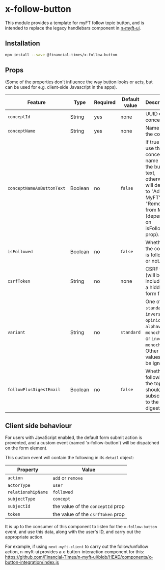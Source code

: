 # x-follow-button

This module provides a template for myFT follow topic button, and is intended to replace the legacy handlebars component in [n-myft-ui](https://github.com/Financial-Times/n-myft-ui/tree/HEAD/components/follow-button).

## Installation

```bash
npm install --save @financial-times/x-follow-button
```

## Props

(Some of the properties don't influence the way button looks or acts, but can be used for e.g. client-side Javascript in the apps).

Feature                     | Type    | Required | Default value  | Description
----------------------------|---------|----------|----------------|---------------
`conceptId`                 | String  | yes      | none           | UUID of the concept
`conceptName`               | String  | yes      | none           | Name of the concept
`conceptNameAsButtonText`   | Boolean | no       | `false`        | If true will use the concept name as the button text, otherwise will default to "Add to MyFT" or "Remove from MyFT" (depending on isFollowed prop).
`isFollowed`                | Boolean | no       | `false`        | Whether the concept is followed or not.
`csrfToken`                 | String  | no       | none           | CSRF token (will be included in a hidden form field).
`variant`                   | String  | no       | `standard`     | One of `standard`, `inverse`, `opinion`, `alphaville`, `monochrome`, or `inverse-monochrome`. Other values will be ignored.
`followPlusDigestEmail`     | Boolean | no       | `false`        | Whether following the topic should also subscribe to the digest.

## Client side behaviour

For users with JavaScript enabled, the default form submit action is prevented, and a custom event (named 'x-follow-button') will be dispatched on the form element.

This custom event will contain the following in its `detail` object:

Property           | Value
-------------------|-----------------
`action`           | `add` or `remove`
`actorType`        | `user`
`relationshipName` | `followed`
`subjectType`      | `concept`
`subjectId`        | the value of the `conceptId` prop
`token`            | the value of the `csrfToken` prop

It is up to the consumer of this component to listen for the `x-follow-button` event, and use this data, along with the user's ID, and carry out the appropriate action.

For example, if using `next-myft-client` to carry out the follow/unfollow action, n-myft-ui provides a x-button-interaction component for this:
https://github.com/Financial-Times/n-myft-ui/blob/HEAD/components/x-button-integration/index.js
